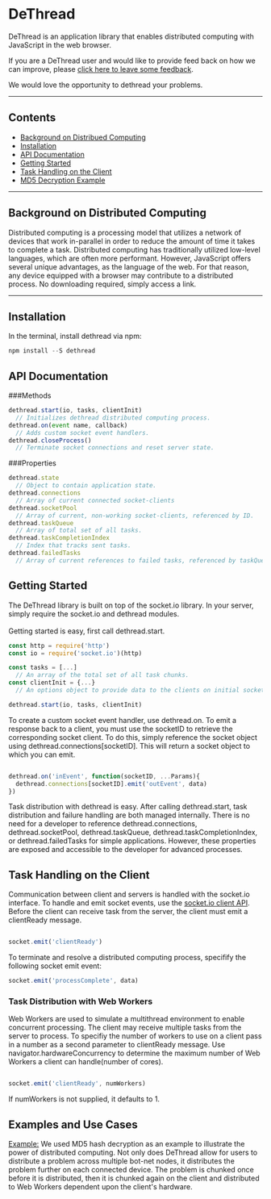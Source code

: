 # DeThread

DeThread is an application library that enables distributed computing with JavaScript in the web browser. 

If you are a DeThread user and would like to provide feed back on how we can improve, please
[click here to leave some feedback](https://docs.google.com/forms/d/e/1FAIpQLSdRxi7h0A7A0YFU5Bmcj1nduDyMIPpE5H9zZzPCwHnAY7cgdQ/viewform).

We would love the opportunity to dethread your problems.


--- 
## Contents 
* [Background on Distribued Computing](#background)
* [Installation](#install)
* [API Documentation](#docs)
* [Getting Started](#gettingStarted)
* [Task Handling on the Client](#clientSide)
* [MD5 Decryption Example](#md5)

--- 

## <a name="background"></a> Background on Distributed Computing
Distributed computing is a processing model that utilizes a network of devices that work in-parallel in order to reduce the amount of time it takes to complete a task. Distributed computing has traditionally utilized low-level languages, which are often more performant.  However, JavaScript offers several unique advantages, as the language of the web. For that reason, any device equipped with a browser may contribute to a distributed process.  No downloading required, simply access a link. 


--- 

## <a name="install"></a> Installation

In the terminal, install dethread via npm:
```javascript
npm install --S dethread
``` 


## <a name="docs"></a> API Documentation 

###Methods 

```javascript
dethread.start(io, tasks, clientInit) 
  // Initializes dethread distributed computing process.
dethread.on(event name, callback)
  // Adds custom socket event handlers.
dethread.closeProcess()
  // Terminate socket connections and reset server state.
``` 

###Properties

```javascript
dethread.state
  // Object to contain application state.
dethread.connections
  // Array of current connected socket-clients
dethread.socketPool
  // Array of current, non-working socket-clients, referenced by ID.
dethread.taskQueue
  // Array of total set of all tasks.
dethread.taskCompletionIndex
  // Index that tracks sent tasks.
dethread.failedTasks
  // Array of current references to failed tasks, referenced by taskQueue index.
``` 
## <a name="gettingStarted"></a> Getting Started

The DeThread library is built on top of the socket.io library.  In your server, simply require the socket.io and dethread modules.
<br/>
<br/>
Getting started is easy, first call dethread.start. 
```javascript
const http = require('http')
const io = require('socket.io')(http)

const tasks = [...]
  // An array of the total set of all task chunks.
const clientInit = {...}
  // An options object to provide data to the clients on initial socket connection.

dethread.start(io, tasks, clientInit)
```
To create a custom socket event handler, use dethread.on.
To emit a response back to a client, you must use the socketID to retrieve the corresponding socket client.  To do this, simply reference the socket object using dethread.connections[socketID].  This will return a socket object to which you can emit.
```javascript

dethread.on('inEvent', function(socketID, ...Params){
  dethread.connections[socketID].emit('outEvent', data)
})
```
Task distribution with dethread is easy. After calling dethread.start, task distribution and failure handling are both
managed internally.  There is no need for a developer to reference dethread.connections, dethread.socketPool, dethread.taskQueue, dethread.taskCompletionIndex, or dethread.failedTasks for simple applications.  However, these properties are exposed and accessible to the developer for advanced processes.

## <a name="clientSide"></a> Task Handling on the Client
Communication between client and servers is handled with the socket.io interface. To handle and emit socket events,
use the [socket.io client API](http://socket.io/docs/).
Before the client can receive task from the server, the client must emit a clientReady message.

```javascript

socket.emit('clientReady')
```

To terminate and resolve a distributed computing process, specifify the following socket emit event: 
```javascript
socket.emit('processComplete', data)
```
### <a name="webWorkers"></a> Task Distribution with Web Workers
Web Workers are used to simulate a multithread environment to enable concurrent processing. The client may receive multiple tasks from the server to process. To specifiy the number of workers to use on a client pass in a number as a second parameter to clientReady message. Use navigator.hardwareConcurrency to determine the maximum number of Web Workers a client can handle(number of cores). 

```javascript

socket.emit('clientReady', numWorkers)
```
If numWorkers is not supplied, it defaults to 1.
## <a name="md5"></a> Examples and Use Cases 

[Example:](http://dethread.io/)
We used MD5 hash decryption as an example to illustrate the power of distributed computing.  Not only does DeThread allow for users to distribute a problem across multiple bot-net nodes, it distributes the problem further on each connected device. 
The problem is chunked once before it is distributed, then it is chunked again on the client and distributed to Web Workers dependent upon the client's hardware.
